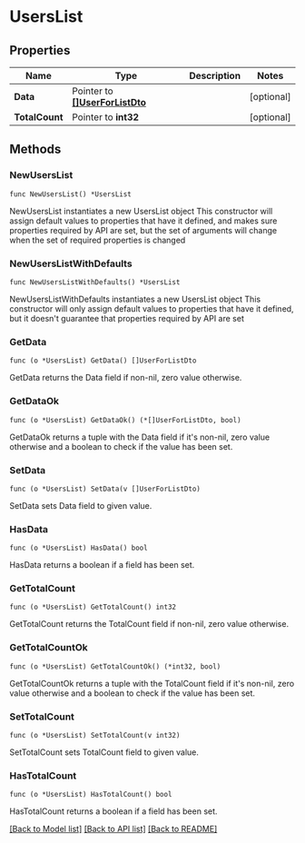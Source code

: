 # UsersList

## Properties

Name | Type | Description | Notes
------------ | ------------- | ------------- | -------------
**Data** | Pointer to [**[]UserForListDto**](UserForListDto.md) |  | [optional] 
**TotalCount** | Pointer to **int32** |  | [optional] 

## Methods

### NewUsersList

`func NewUsersList() *UsersList`

NewUsersList instantiates a new UsersList object
This constructor will assign default values to properties that have it defined,
and makes sure properties required by API are set, but the set of arguments
will change when the set of required properties is changed

### NewUsersListWithDefaults

`func NewUsersListWithDefaults() *UsersList`

NewUsersListWithDefaults instantiates a new UsersList object
This constructor will only assign default values to properties that have it defined,
but it doesn't guarantee that properties required by API are set

### GetData

`func (o *UsersList) GetData() []UserForListDto`

GetData returns the Data field if non-nil, zero value otherwise.

### GetDataOk

`func (o *UsersList) GetDataOk() (*[]UserForListDto, bool)`

GetDataOk returns a tuple with the Data field if it's non-nil, zero value otherwise
and a boolean to check if the value has been set.

### SetData

`func (o *UsersList) SetData(v []UserForListDto)`

SetData sets Data field to given value.

### HasData

`func (o *UsersList) HasData() bool`

HasData returns a boolean if a field has been set.

### GetTotalCount

`func (o *UsersList) GetTotalCount() int32`

GetTotalCount returns the TotalCount field if non-nil, zero value otherwise.

### GetTotalCountOk

`func (o *UsersList) GetTotalCountOk() (*int32, bool)`

GetTotalCountOk returns a tuple with the TotalCount field if it's non-nil, zero value otherwise
and a boolean to check if the value has been set.

### SetTotalCount

`func (o *UsersList) SetTotalCount(v int32)`

SetTotalCount sets TotalCount field to given value.

### HasTotalCount

`func (o *UsersList) HasTotalCount() bool`

HasTotalCount returns a boolean if a field has been set.


[[Back to Model list]](../README.md#documentation-for-models) [[Back to API list]](../README.md#documentation-for-api-endpoints) [[Back to README]](../README.md)


